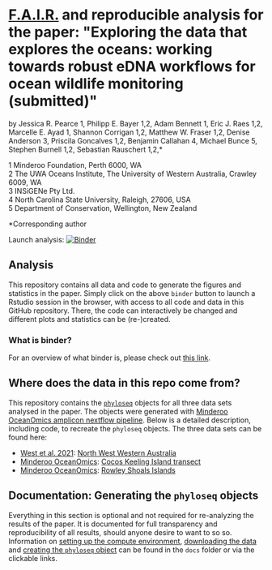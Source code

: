 # [F.A.I.R.](https://www.go-fair.org/fair-principles/) and reproducible analysis for the paper: **"Exploring the data that explores the oceans: working towards robust eDNA workflows for ocean wildlife monitoring (submitted)"**
by Jessica R. Pearce 1, Philipp E. Bayer 1,2, Adam Bennett 1, Eric J. Raes 1,2, Marcelle E. Ayad 1, Shannon Corrigan 1,2, Matthew W. Fraser 1,2, Denise Anderson 3, Priscila Goncalves 1,2, Benjamin Callahan 4, Michael Bunce 5, Stephen Burnell 1,2, Sebastian Rauschert 1,2,*  

1 Minderoo Foundation, Perth 6000, WA  
2 The UWA Oceans Institute, The University of Western Australia, Crawley 6009, WA   
3 INSiGENe Pty Ltd.  
4 North Carolina State University, Raleigh, 27606, USA  
5 Department of Conservation, Wellington, New Zealand  

*Corresponding author  

Launch analysis: [![Binder](https://mybinder.org/badge_logo.svg)](https://mybinder.org/v2/gh/MinderooFoundation/OceanOmics-amplicon-paper-analysis/HEAD?urlpath=rstudio)

## Analysis
This repository contains all data and code to generate the figures and statistics in the paper. Simply click on the above `binder` button to launch a Rstudio session in the browser, with access to all code and data in this GitHub repository. There, the code can interactively be changed and different plots and statistics can be (re-)created.

### What is binder?
For an overview of what binder is, please check out [this link](https://mybinder.org/).  

## Where does the data in this repo come from?
This repository contains the [`phyloseq`](https://joey711.github.io/phyloseq/index.html) objects for all three data sets analysed in the paper. The objects were generated with [Minderoo OceanOmics amplicon nextflow pipeline](https://github.com/MinderooFoundation/OceanOmics-amplicon-nf). Below is a detailed description, including code, to recreate the `phyloseq` objects.
The three data sets can be found here:  

- [West et al. 2021](https://doi.org/10.1111/ddi.13228): [North West Western Australia](https://datadryad.org/stash/dataset/doi:10.5061/dryad.8kprr4xmm)   
- [Minderoo OceanOmics](https://www.minderoo.org/oceanomics): [Cocos Keeling Island transect](https://www.ebi.ac.uk/ena/browser/view/PRJEB63982)  
- [Minderoo OceanOmics](https://www.minderoo.org/oceanomics): [Rowley Shoals Islands](https://www.ebi.ac.uk/ena/browser/view/PRJNA930913)  

## Documentation: Generating the `phyloseq` objects

Everything in this section is optional and not required for re-analyzing the results of the paper. It is documented for full transparency and reproducibility of all results, should anyone desire to want to so so. Information on [setting up the compute environment](https://github.com/MinderooFoundation/OceanOmics-amplicon-paper-analysis/tree/master/docs/setup.md), [downloading the data](https://github.com/MinderooFoundation/OceanOmics-amplicon-paper-analysis/tree/master/docs/get_data.md) and [creating the `phyloseq` object](https://github.com/MinderooFoundation/OceanOmics-amplicon-paper-analysis/tree/master/docs/create_phyloseq.md) can be found in the `docs` folder or via the clickable links.

